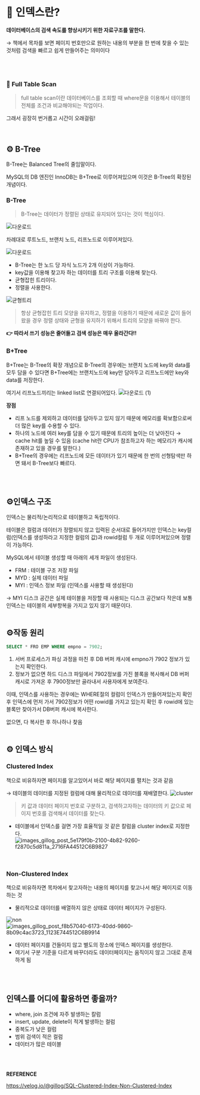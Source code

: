 # 🫧 인덱스란?

**데이터베이스의 검색 속도를 향상시키기 위한 자료구조를 말한다.** 

→ 책에서 목차를 보면 페이지 번호만으로 원하는 내용의 부분을 한 번에 찾을 수 있는 것처럼 검색을 빠르고 쉽게 만들어주는 의미이다

<br><br>


### 📃 Full Table Scan

> full table scan이란 데이터베이스를 조회할 때 where문을 이용해서 테이블의 전체를 조건과 비교해야되는 작업이다.

그래서 굉장히 번거롭고 시간이 오래걸림!
> 
<br>

## ⚙️ B-Tree

B-Tree는 Balanced Tree의 줄임말이다. 

MySQL의 DB 엔진인 InnoDB는 B+Tree로 이루어져있으며 이것은 B-Tree의 확장된 개념이다.
<br>

### B-Tree

> B-Tree는 데이터가 정렬된 상태로 유지되어 있다는 것이 핵심이다.


![다운로드](https://github.com/CS-Algorithm-Study/CS/assets/48826098/11e8155b-30ad-4e88-beb1-f78ab6b184e1)


차례대로 루트노드, 브랜치 노드, 리프노드로 이루어져있다.

![다운로드](https://github.com/CS-Algorithm-Study/CS/assets/48826098/98b6aea8-9ae2-492b-be28-be105704e217)

- B-Tree는 한 노드 당 자식 노드가 2개 이상이 가능하다.
- key값을 이용해 찾고자 하는 데이터를 트리 구조를 이용해 찾는다.
- 균형잡힌 트리이다.
- 정렬을 사용한다.

  
![균형트리](https://github.com/CS-Algorithm-Study/CS/assets/48826098/78d91243-a6c0-48cd-a1d2-2f1c78b4857a)

> 항상 균형잡힌 트리 모양을 유지하고, 정렬을 이용하기 때문에 새로운 값이 들어왔을 경우 정렬 상태와 균형을 유지하기 위해서 트리의 모양을 바꿔야 한다.
> 

**👉  따라서 쓰기 성능은 줄어들고 검색 성능은 매우 올라간다!!**
<br>

### B+Tree

B+Tree는 B-Tree의 확장 개념으로 B-Tree의 경우에는 브랜치 노드에 key와 data를 모두 담을 수 있다면 B+Tree에는 브랜치노드에 key만 담아두고 리프노드에만 key와 data를 저장한다.

여기서 리프노드끼리는 linked list로 연결되어있다.
![다운로드 (1)](https://github.com/CS-Algorithm-Study/CS/assets/48826098/5d028c33-1639-4a57-9c6c-da1b98002514)


**장점**

- 리프 노드를 제외하고 데이터를 담아두고 있지 않기 때문에 메모리를 확보함으로써 더 많은 key를 수용할 수 있다.
- 하나의 노드에 여러 key를 담을 수 있기 때문에 트리의 높이는 더 낮아진다 → cache hit를 높일 수 있음 (cache hit란 CPU가 참조하고자 하는 메모리가 캐시에 존재하고 있을 경우를 말한다.)
- B+Tree의 경우에는 리프노드에 모든 데이터가 있기 때문에 한 번의 선형탐색만 하면 돼서 B-Tree보다 빠르다.
<br>
<br>

## ⚙️인덱스 구조

인덱스는 물리적/논리적으로 테이블하고 독립적이다.

테이블은 컬럼과 데이터가 정렬되지 않고 입력된 순서대로 들어가지만 인덱스는 key컬럼(인덱스를 생성하라고 지정한 컬럼의 값)과 rowid컬럼 두 개로 이루어져있으며 정렬이 가능하다.

MySQL에서 테이블 생성할 때 아래의 세개 파일이 생성된다.

- FRM : 테이블 구조 저장 파일
- MYD : 실제 데이터 파일
- MYI : 인덱스 정보 파일 (인덱스를 사용할 때 생성된다)

→ MYI 디스크 공간은 실제 테이블을 저장할 때 사용되는 디스크 공간보다 작은데 보통 인덱스는 테이블의 세부항복을 가지고 있지 않기 때문이다.
<br>
<br>

## ⚙️작동 원리

```sql
SELECT * FRO EMP WHERE empno = 7902;
```

1. 서버 프로세스가 파싱 과정을 마친 후 DB 버퍼 캐시에 empno가 7902 정보가 있는지 확인한다.
2. 정보가 없으면 하드 디스크 파일에서 7902정보를 가진 블록을 복사해서 DB 버퍼 캐시로 가져온 후 7900정보만 골라내서 사용자에게 보여준다.

이때, 인덱스를 사용하는 경우에는 WHERE절의 컬럼이 인덱스가 만들어져있는지 확인 후 인덱스에 먼저 가서 7902정보가 어떤 rowid를 가지고 있는지 확인 후 rowid에 있는 블록만 찾아가서 DB버퍼 캐시에 복사한다.

없으면, 다 복사한 후 하나하나 찾음
<br>
<br>

## ⚙️ 인덱스 방식

### Clustered Index

책으로 비유하자면 페이지를 알고있어서 바로 해당 페이지를 펼치는 것과 같음

→ 테이블의 데이터를 지정된 컬럼에 대해 물리적으로 데이터를 재배열한다.
![cluster](https://github.com/CS-Algorithm-Study/CS/assets/48826098/ac8712d1-6794-4b0c-9c8d-b072158cc6e1)


> 키 값과 데이터 페이지 번호로 구분하고, 검색하고자하는 데이터의 키 값으로 페이지 번호를 검색해서 데이터를 찾는다.
> 

- 테이블에서 인덱스를 걸면 가장 효율적일 것 같은 칼럼을 cluster index로 지정한다.
![images_gillog_post_5e179f0b-2100-4b82-9260-f2870c5d811a_2716FA44512C6B9827](https://github.com/CS-Algorithm-Study/CS/assets/48826098/31cd2ac8-5739-48fc-948d-9ecc5d7d0e30)

<br>

### Non-Clustered Index

책으로 비유하자면 목차에서 찾고자하는 내용의 페이지를 찾고나서 해당 페이지로 이동하는 것

- 물리적으로 데이터를 배열하지 않은 상태로 데이터 페이지가 구성된다.

![non](https://github.com/CS-Algorithm-Study/CS/assets/48826098/736170bb-5c1b-4728-b103-f24efead03f0)
![images_gillog_post_f8b57040-6173-40dd-9860-8b09c4ac3723_1123E744512C6B9914](https://github.com/CS-Algorithm-Study/CS/assets/48826098/f1144c95-4d3b-466b-9194-abc4c60ccb89)


- 데이터 페이지를 건들이지 않고 별도의 장소에 인덱스 페이지를 생성한다.
- 여기서 구분 기준을 다르게 바꾸더라도 데이터페이지는 움직이지 않고 그대로 존재하게 됨
<br>
<br>

## 인덱스를 어디에 활용하면 좋을까?

- where, join 조건에 자주 발생하는 칼럼
- insert, update, delete이 적게 발생하는 컬럼
- 중복도가 낮은 컬럼
- 범위 검색이 적은 컬럼
- 데이터가 많은 테이블
<br>
<br>

**REFERENCE**

https://velog.io/@gillog/SQL-Clustered-Index-Non-Clustered-Index
